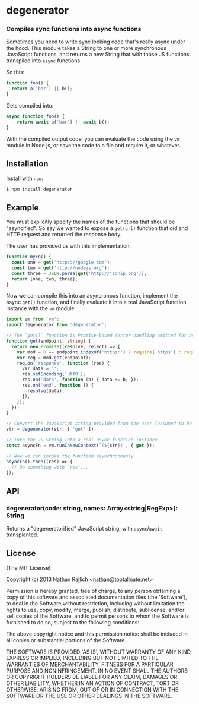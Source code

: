 degenerator
===========
### Compiles sync functions into async functions

Sometimes you need to write sync looking code that's really async under the hood.
This module takes a String to one or more synchronous JavaScript functions, and
returns a new String that with those JS functions transpiled into `async`
functions.

So this:

```js
function foo() {
  return a('bar') || b();
}
```

Gets compiled into:

```js
async function foo() {
    return await a('bar') || await b();
}
```

With the compiled output code, you can evaluate the code using the `vm` module
in Node.js, or save the code to a file and require it, or whatever.


Installation
------------

Install with `npm`:

```bash
$ npm install degenerator
```


Example
-------

You must explicitly specify the names of the functions that should be
"asyncified". So say we wanted to expose a `get(url)` function that did
and HTTP request and returned the response body.

The user has provided us with this implementation:

``` js
function myFn() {
  const one = get('https://google.com');
  const two = get('http://nodejs.org');
  const three = JSON.parse(get('http://jsonip.org'));
  return [one, two, three];
}
```

Now we can compile this into an asyncronous function, implement the
async `get()` function, and finally evaluate it into a real JavaScript function
instance with the `vm` module:


```typescript
import vm from 'vm';
import degenerator from 'degenerator';

// The `get()` function is Promise-based (error handling omitted for brevity)
function get(endpoint: string) {
  return new Promise((resolve, reject) => {
    var mod = 0 == endpoint.indexOf('https:') ? require('https') : require('http');
    var req = mod.get(endpoint);
    req.on('response', function (res) {
      var data = '';
      res.setEncoding('utf8');
      res.on('data', function (b) { data += b; });
      res.on('end', function () {
        resolve(data);
      });
    });
  });
}

// Convert the JavaScript string provided from the user (assumed to be `str` var)
str = degenerator(str, [ 'get' ]);

// Turn the JS String into a real async function instance
const asyncFn = vm.runInNewContext(`(${str})`, { get });

// Now we can invoke the function asynchronously
asyncFn().then((res) => {
  // Do something with `res`...
});
```


API
---

### degenerator(code: string, names: Array<string|RegExp>): String

Returns a "degeneratorified" JavaScript string, with `async`/`await` transplanted.


License
-------

(The MIT License)

Copyright (c) 2013 Nathan Rajlich &lt;nathan@tootallnate.net&gt;

Permission is hereby granted, free of charge, to any person obtaining
a copy of this software and associated documentation files (the
'Software'), to deal in the Software without restriction, including
without limitation the rights to use, copy, modify, merge, publish,
distribute, sublicense, and/or sell copies of the Software, and to
permit persons to whom the Software is furnished to do so, subject to
the following conditions:

The above copyright notice and this permission notice shall be
included in all copies or substantial portions of the Software.

THE SOFTWARE IS PROVIDED 'AS IS', WITHOUT WARRANTY OF ANY KIND,
EXPRESS OR IMPLIED, INCLUDING BUT NOT LIMITED TO THE WARRANTIES OF
MERCHANTABILITY, FITNESS FOR A PARTICULAR PURPOSE AND NONINFRINGEMENT.
IN NO EVENT SHALL THE AUTHORS OR COPYRIGHT HOLDERS BE LIABLE FOR ANY
CLAIM, DAMAGES OR OTHER LIABILITY, WHETHER IN AN ACTION OF CONTRACT,
TORT OR OTHERWISE, ARISING FROM, OUT OF OR IN CONNECTION WITH THE
SOFTWARE OR THE USE OR OTHER DEALINGS IN THE SOFTWARE.
